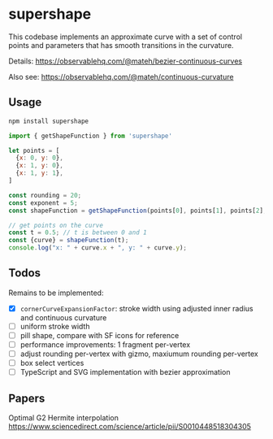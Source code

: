 # supershape

This codebase implements an approximate curve with a set of control points and parameters that has smooth transitions in the curvature.

Details: https://observablehq.com/@mateh/bezier-continuous-curves  

Also see: https://observablehq.com/@mateh/continuous-curvature

## Usage

```bash
npm install supershape
```

```js
import { getShapeFunction } from 'supershape'

let points = [
  {x: 0, y: 0},
  {x: 1, y: 0},
  {x: 1, y: 1},
]

const rounding = 20;
const exponent = 5;
const shapeFunction = getShapeFunction(points[0], points[1], points[2], rounding, exponent);

// get points on the curve
const t = 0.5; // t is between 0 and 1
const {curve} = shapeFunction(t);
console.log("x: " + curve.x + ", y: " + curve.y);
```

## Todos
Remains to be implemented:
- [x] `cornerCurveExpansionFactor`: stroke width using adjusted inner radius and continuous curvature
- [ ] uniform stroke width
- [ ] pill shape, compare with SF icons for reference
- [ ] performance improvements: 1 fragment per-vertex 
- [ ] adjust rounding per-vertex with gizmo, maxiumum rounding per-vertex
- [ ] box select vertices
- [ ] TypeScript and SVG implementation with bezier approximation

## Papers
Optimal G2 Hermite interpolation
https://www.sciencedirect.com/science/article/pii/S0010448518304305
